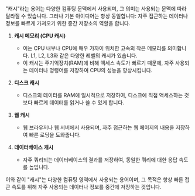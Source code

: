 "캐시"라는 용어는 다양한 컴퓨팅 문맥에서 사용되며, 그 의미는 사용되는 문맥에 따라 달라질 수 있습니다. 그러나 기본 아이디어는 항상 동일합니다: 자주 접근하는 데이터나 정보를 빠르게 가져오기 위한 중간 저장소의 역할을 합니다.

1. **캐시 메모리 (CPU 캐시)**
    
    - 이는 CPU 내부나 CPU에 매우 가까이 위치한 고속의 작은 메모리를 의미합니다. L1, L2, L3와 같은 다양한 레벨의 캐시가 있습니다.
    - 이 캐시는 주기억장치(RAM)에 비해 액세스 속도가 빠르기 때문에, 자주 사용되는 데이터나 명령어를 저장하여 CPU의 성능을 향상시킵니다.
2. **디스크 캐시**
    
    - 디스크의 데이터를 RAM에 일시적으로 저장하여, 디스크에 직접 액세스하는 것보다 빠르게 데이터를 읽거나 쓸 수 있게 합니다.
3. **웹 캐시**
    
    - 웹 브라우저나 웹 서버에서 사용되며, 자주 접근하는 웹 페이지의 내용을 저장하여 빠른 로딩을 도와줍니다.
4. **데이터베이스 캐시**
    
    - 자주 쿼리되는 데이터베이스의 결과를 저장하여, 동일한 쿼리에 대한 응답 속도를 높입니다.

이와 같이 "캐시"는 다양한 컴퓨팅 영역에서 사용되는 용어이며, 그 목적은 항상 빠른 접근 속도를 위해 자주 사용되는 데이터나 정보를 중간에 저장하는 것입니다.